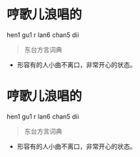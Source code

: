 # 哼歌儿浪唱的
hen1 gu1 r lan6 chan5 dii
> 东台方言词典
- 形容有的人小曲不离口，非常开心的状态。

# 哼歌儿浪唱的
hen1 gu1 r lan6 chan5 dii
> 东台方言词典
- 形容有的人小曲不离口，非常开心的状态。

